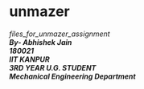 # unmazer
*files_for_unmazer_assignment*<br/>
***By- Abhishek Jain***<br/>
    ***180021***<br/>
    ***IIT KANPUR***<br/>
    ***3RD YEAR U.G. STUDENT***<br/>
    ***Mechanical Engineering Department***
